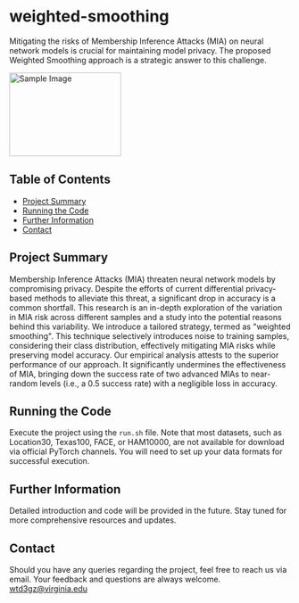 # weighted-smoothing
Mitigating the risks of Membership Inference Attacks (MIA) on neural network models is crucial for maintaining model privacy. The proposed Weighted Smoothing approach is a strategic answer to this challenge.

<img src="[https://github.com/yourusername/your-repo-name/blob/main/image.png](https://github.com/BennyTMT/weighted-smoothing/blob/main/resource/dp.png)" alt="Sample Image" width="200" height="150"/>

## Table of Contents
- [Project Summary](#project-summary)
- [Running the Code](#running-the-code)
- [Further Information](#further-information)
- [Contact](#contact)

## Project Summary

Membership Inference Attacks (MIA) threaten neural network models by compromising privacy. Despite the efforts of current differential privacy-based methods to alleviate this threat, a significant drop in accuracy is a common shortfall. This research is an in-depth exploration of the variation in MIA risk across different samples and a study into the potential reasons behind this variability. We introduce a tailored strategy, termed as "weighted smoothing". This technique selectively introduces noise to training samples, considering their class distribution, effectively mitigating MIA risks while preserving model accuracy. Our empirical analysis attests to the superior performance of our approach. It significantly undermines the effectiveness of MIA, bringing down the success rate of two advanced MIAs to near-random levels (i.e., a 0.5 success rate) with a negligible loss in accuracy.

## Running the Code

Execute the project using the `run.sh` file. Note that most datasets, such as Location30, Texas100, FACE, or HAM10000, are not available for download via official PyTorch channels. You will need to set up your data formats for successful execution.

## Further Information

Detailed introduction and code will be provided in the future. Stay tuned for more comprehensive resources and updates.

## Contact

Should you have any queries regarding the project, feel free to reach us via email. Your feedback and questions are always welcome.
wtd3gz@virginia.edu

